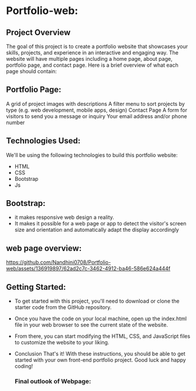 # Portfolio-web:
## Project Overview
The goal of this project is to create a portfolio website that showcases your skills, projects, and experience in an interactive and engaging way. The website will have multiple pages including a home page, about page, portfolio page, and contact page.
Here is a brief overview of what each page should contain:
## Portfolio Page:
A grid of project images with descriptions
A filter menu to sort projects by type (e.g. web development, mobile apps, design)
Contact Page
A form for visitors to send you a message or inquiry
Your email address and/or phone number

## Technologies Used:
We'll be using the following technologies to build this portfolio website:

 + HTML
 + CSS
 + Bootstrap 
 + Js
 ## Bootstrap:
   * it makes responsive web design a reality. 
   * It makes it possible for a web page or app to detect the visitor's screen size and orientation and automatically      adapt the display accordingly
 ## web page overview:
 https://github.com/Nandhini0708/Portfolio-web/assets/136919897/62ad2c7c-3462-4912-ba46-586e624a444f
## Getting Started:
* To get started with this project, you'll need to download or clone the starter code from the   GitHub repository.

* Once you have the code on your local machine, open up the index.html file in your web browser   to see the current state of the website.

* From there, you can start modifying the HTML, CSS, and JavaScript files to customize the       website to your liking.

* Conclusion
  That's it! With these instructions, you should be able to get started with your own front-end   portfolio project. Good luck and happy coding!
  ### Final outlook of Webpage:
  
